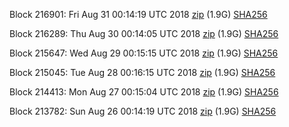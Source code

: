 Block 216901: Fri Aug 31 00:14:19 UTC 2018 [zip](https://dash-bootstrap.ams3.digitaloceanspaces.com/testnet/2018-08-31/bootstrap.dat.zip) (1.9G) [SHA256](https://dash-bootstrap.ams3.digitaloceanspaces.com/testnet/2018-08-31/sha256.txt)

Block 216289: Thu Aug 30 00:14:05 UTC 2018 [zip](https://dash-bootstrap.ams3.digitaloceanspaces.com/testnet/2018-08-30/bootstrap.dat.zip) (1.9G) [SHA256](https://dash-bootstrap.ams3.digitaloceanspaces.com/testnet/2018-08-30/sha256.txt)

Block 215647: Wed Aug 29 00:15:15 UTC 2018 [zip](https://dash-bootstrap.ams3.digitaloceanspaces.com/testnet/2018-08-29/bootstrap.dat.zip) (1.9G) [SHA256](https://dash-bootstrap.ams3.digitaloceanspaces.com/testnet/2018-08-29/sha256.txt)

Block 215045: Tue Aug 28 00:16:15 UTC 2018 [zip](https://dash-bootstrap.ams3.digitaloceanspaces.com/testnet/2018-08-28/bootstrap.dat.zip) (1.9G) [SHA256](https://dash-bootstrap.ams3.digitaloceanspaces.com/testnet/2018-08-28/sha256.txt)

Block 214413: Mon Aug 27 00:15:04 UTC 2018 [zip](https://dash-bootstrap.ams3.digitaloceanspaces.com/testnet/2018-08-27/bootstrap.dat.zip) (1.9G) [SHA256](https://dash-bootstrap.ams3.digitaloceanspaces.com/testnet/2018-08-27/sha256.txt)

Block 213782: Sun Aug 26 00:14:19 UTC 2018 [zip](https://dash-bootstrap.ams3.digitaloceanspaces.com/testnet/2018-08-26/bootstrap.dat.zip) (1.9G) [SHA256](https://dash-bootstrap.ams3.digitaloceanspaces.com/testnet/2018-08-26/sha256.txt)
